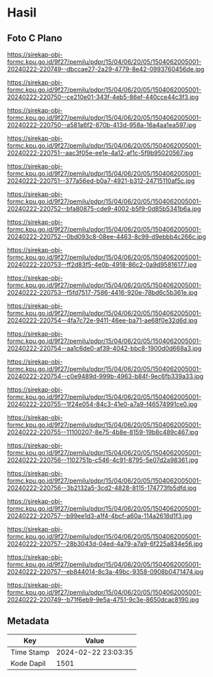 # Hasil

## Foto C Plano

https://sirekap-obj-formc.kpu.go.id/9f27/pemilu/pdpr/15/04/06/20/05/1504062005001-20240222-220749--dbccae27-2a29-4779-8e42-0993760456de.jpg

https://sirekap-obj-formc.kpu.go.id/9f27/pemilu/pdpr/15/04/06/20/05/1504062005001-20240222-220750--ce210e01-343f-4eb5-86ef-440cce44c3f3.jpg

https://sirekap-obj-formc.kpu.go.id/9f27/pemilu/pdpr/15/04/06/20/05/1504062005001-20240222-220750--a581a6f2-870b-413d-958a-16a4aa1ea597.jpg

https://sirekap-obj-formc.kpu.go.id/9f27/pemilu/pdpr/15/04/06/20/05/1504062005001-20240222-220751--aac3f05e-ee1e-4a12-af1c-5f9b95020567.jpg

https://sirekap-obj-formc.kpu.go.id/9f27/pemilu/pdpr/15/04/06/20/05/1504062005001-20240222-220751--377a56ed-b0a7-4921-b312-24715110af5c.jpg

https://sirekap-obj-formc.kpu.go.id/9f27/pemilu/pdpr/15/04/06/20/05/1504062005001-20240222-220752--bfa80875-cde9-4002-b5f9-0d85b5341b6a.jpg

https://sirekap-obj-formc.kpu.go.id/9f27/pemilu/pdpr/15/04/06/20/05/1504062005001-20240222-220752--0bd093c8-08ee-4463-8c99-d9ebbb4c266c.jpg

https://sirekap-obj-formc.kpu.go.id/9f27/pemilu/pdpr/15/04/06/20/05/1504062005001-20240222-220753--ff2d83f5-4e0b-4918-86c2-0a9d95816177.jpg

https://sirekap-obj-formc.kpu.go.id/9f27/pemilu/pdpr/15/04/06/20/05/1504062005001-20240222-220753--f5fd7517-7586-4416-920e-78bd6c5b361e.jpg

https://sirekap-obj-formc.kpu.go.id/9f27/pemilu/pdpr/15/04/06/20/05/1504062005001-20240222-220754--4fa7c72e-9411-46ee-ba71-ae68f0e32d6d.jpg

https://sirekap-obj-formc.kpu.go.id/9f27/pemilu/pdpr/15/04/06/20/05/1504062005001-20240222-220754--aa1c6de0-af39-4042-bbc8-1900d0d668a3.jpg

https://sirekap-obj-formc.kpu.go.id/9f27/pemilu/pdpr/15/04/06/20/05/1504062005001-20240222-220754--c0e9489d-999b-4963-b84f-9ec6fb339a33.jpg

https://sirekap-obj-formc.kpu.go.id/9f27/pemilu/pdpr/15/04/06/20/05/1504062005001-20240222-220755--1f24e054-84c3-41e0-a7a9-f46574991ce0.jpg

https://sirekap-obj-formc.kpu.go.id/9f27/pemilu/pdpr/15/04/06/20/05/1504062005001-20240222-220755--11100207-8e75-4b8e-8159-19b8c489c467.jpg

https://sirekap-obj-formc.kpu.go.id/9f27/pemilu/pdpr/15/04/06/20/05/1504062005001-20240222-220756--1102751b-c546-4c91-8795-5e07d2a98361.jpg

https://sirekap-obj-formc.kpu.go.id/9f27/pemilu/pdpr/15/04/06/20/05/1504062005001-20240222-220756--3b2132a5-3cd2-4828-8115-174773fb5dfd.jpg

https://sirekap-obj-formc.kpu.go.id/9f27/pemilu/pdpr/15/04/06/20/05/1504062005001-20240222-220757--b99ee1d3-a1f4-4bcf-a60a-114a2618d1f3.jpg

https://sirekap-obj-formc.kpu.go.id/9f27/pemilu/pdpr/15/04/06/20/05/1504062005001-20240222-220757--28b3043d-04ed-4a79-a7a9-6f225a834e56.jpg

https://sirekap-obj-formc.kpu.go.id/9f27/pemilu/pdpr/15/04/06/20/05/1504062005001-20240222-220757--eb844014-8c3a-49bc-9358-0908b0471474.jpg

https://sirekap-obj-formc.kpu.go.id/9f27/pemilu/pdpr/15/04/06/20/05/1504062005001-20240222-220749--b71f6eb9-9e5a-4751-9c3e-8650dcac8190.jpg


## Metadata

| Key        | Value               |
| ---------- | ------------------- |
| Time Stamp | 2024-02-22 23:03:35 |
| Kode Dapil | 1501                |



